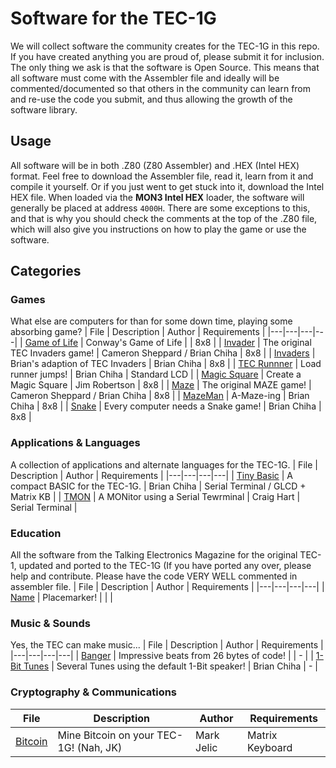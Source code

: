 # Software for the TEC-1G
We will collect software the community creates for the TEC-1G in this repo.
If you have created anything you are proud of, please submit it for inclusion.
The only thing we ask is that the software is Open Source. This means that all
software must come with the Assembler file and ideally will be commented/documented
so that others in the community can learn from and re-use the code you submit,
and thus allowing the growth of the software library.

## Usage
All software will be in both .Z80 (Z80 Assembler) and .HEX (Intel HEX) format.
Feel free to download the Assembler file, read it, learn from it and compile it yourself.
Or if you just went to get stuck into it, download the Intel HEX file. 
When loaded via the **MON3 Intel HEX** loader, the software will generally be placed
at address `4000H`.  There are some exceptions to this, and that is why you should check
the comments at the top of the .Z80 file, which will also give you instructions on
how to play the game or use the software.

## Categories

### Games
What else are computers for than for some down time, playing some absorbing game?
| File | Description | Author | Requirements |
|---|---|---|---|
| [Game of Life](games/GOL.md) | Conway's Game of Life |  | 8x8 |
| [Invader](games/Invader.md) | The original TEC Invaders game! | Cameron Sheppard / Brian Chiha | 8x8 |
| [Invaders](games/Invaders.md) | Brian's adaption of TEC Invaders | Brian Chiha | 8x8 |
| [TEC Runnner](games/LCDRun.md) | Load runner jumps!  | Brian Chiha | Standard LCD |
| [Magic Square](games/MagicSq.md) | Create a Magic Square | Jim Robertson | 8x8 |
| [Maze](games/Maze.md) | The original MAZE game! | Cameron Sheppard / Brian Chiha | 8x8 |
| [MazeMan](games/Mazemam.md) | A-Maze-ing | Brian Chiha | 8x8 |
| [Snake](games/Snake.md) | Every computer needs a Snake game! | Brian Chiha | 8x8 |


### Applications & Languages
A collection of applications and alternate languages for the TEC-1G.
| File | Description | Author | Requirements |
|---|---|---|---|
| [Tiny Basic](apps/TBASIC.md) | A compact BASIC for the TEC-1G. | Brian Chiha | Serial Terminal / GLCD + Matrix KB |
| [TMON](apps/TMON.md) | A MONitor using a Serial Tewrminal | Craig Hart | Serial Terminal |


### Education
All the software from the Talking Electronics Magazine for the original TEC-1, updated and ported to the TEC-1G
(If you have ported any over, please help and contribute. Please have the code VERY WELL commented in assembler file.
| File | Description | Author | Requirements |
|---|---|---|---|
| [Name](file.md) | Placemarker! |  |  |


### Music & Sounds
Yes, the TEC can make music...
| File | Description | Author | Requirements |
|---|---|---|---|
| [Banger](Banger.md) | Impressive beats from 26 bytes of code! |  | - |
| [1-Bit Tunes](1Bit.md) | Several Tunes using the default 1-Bit speaker! | Brian Chiha | - |


### Cryptography & Communications
| File | Description | Author | Requirements |
|---|---|---|---|
| [Bitcoin](bitcoin.md) | Mine Bitcoin on your TEC-1G! (Nah, JK) | Mark Jelic | Matrix Keyboard |

